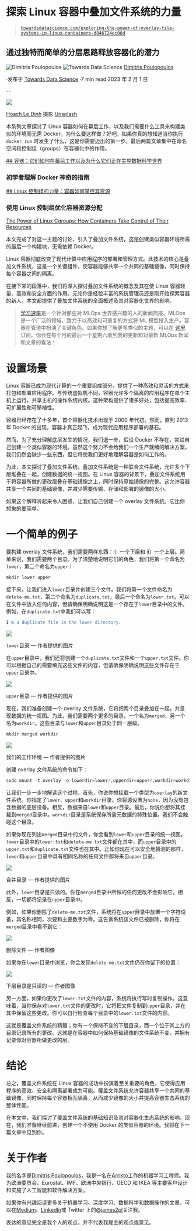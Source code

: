 # 探索 Linux 容器中叠加文件系统的力量

> [`towardsdatascience.com/exploring-the-power-of-overlay-file-systems-in-linux-containers-d846724ec06d`](https://towardsdatascience.com/exploring-the-power-of-overlay-file-systems-in-linux-containers-d846724ec06d)

## 通过独特而简单的分层思路释放容器化的潜力

![Dimitris Poulopoulos](https://dpoulopoulos.medium.com/?source=post_page-----d846724ec06d--------------------------------) ![Towards Data Science](https://towardsdatascience.com/?source=post_page-----d846724ec06d--------------------------------) [Dimitris Poulopoulos](https://dpoulopoulos.medium.com/?source=post_page-----d846724ec06d--------------------------------)

·发布于 [Towards Data Science](https://towardsdatascience.com/?source=post_page-----d846724ec06d--------------------------------) ·7 min read·2023 年 2 月 1 日

--

![](img/4cc7cae29da36d8e2f7e3699d9915b37.png)

[Hoach Le Dinh](https://unsplash.com/@hoachld?utm_source=unsplash&utm_medium=referral&utm_content=creditCopyText) 摄影 [Unsplash](https://unsplash.com/photos/PeRt3uMmjYM?utm_source=unsplash&utm_medium=referral&utm_content=creditCopyText)

本系列文章探讨了 Linux 容器如何在幕后工作，以及我们需要什么工具来构建类似的环境而无需 Docker。为什么要这样做？好吧，如果你真的想知道当你执行 `docker run` 时发生了什么，这是你需要迈出的第一步。最后两篇文章集中在命名空间和控制组（groups）在容器化中的作用。

[## 容器：它们如何在幕后工作以及为什么它们正在主导数据科学世界](https://towardsdatascience.com/?source=post_page-----d846724ec06d--------------------------------)

### 初学者理解 Docker 神奇的指南

[## Linux 控制组的力量：容器如何掌控其资源](https://towardsdatascience.com/?source=post_page-----d846724ec06d--------------------------------)

### 使用 Linux 控制组优化容器资源分配

[The Power of Linux Cgroups: How Containers Take Control of Their Resources](https://towardsdatascience.com/?source=post_page-----d846724ec06d--------------------------------)

本文完成了对这一主题的讨论，引入了叠加文件系统，这是创建类似容器环境所需的最后一个构建块，无需依赖 Docker。

Linux 容器彻底改变了现代计算中应用程序的部署和管理方式。此技术的核心是叠加文件系统，这是一个关键组件，使容器能够共享一个共同的基础镜像，同时保持每个容器之间的隔离。

在接下来的段落中，我们将深入探讨叠加文件系统的概念及其在使 Linux 容器轻量、高效和安全方面的作用。无论你是经验丰富的系统管理员还是刚开始探索容器的新人，本文都提供了叠加文件系统的全面概述及其对容器化世界的影响。

> [学习速率](https://www.dimpo.me/newsletter?utm_source=medium&utm_medium=article&utm_campaign=overlayfs)是一个针对那些对 MLOps 世界感兴趣的人的新闻简报。MLOps 是一个广泛的领域，致力于以高效和可重复的方式将 ML 模型投入生产。容器在管道中扮演了关键角色。如果你想了解更多类似的主题，可以在 [这里](https://www.dimpo.me/newsletter?utm_source=medium&utm_medium=article&utm_campaign=overlayfs) 订阅。你会在每个月的最后一个星期六收到我的更新和对最新 MLOps 新闻和文章的看法！

# 设置场景

Linux 容器已成为现代计算的一个重要组成部分，提供了一种高效和灵活的方式来打包和部署应用程序。与传统虚拟机不同，容器允许多个隔离的应用程序在单个主机上运行，共享主机的操作系统内核。这种架构提供了诸多好处，包括提高效率、可扩展性和可移植性。

容器已经存在了十多年，首个容器化技术出现于 2000 年代初。然而，直到 2013 年 Docker 的出现，容器才真正起飞，成为现代应用程序部署的基石。

然而，为了充分理解底层发生的情况，我们退一步，假设 Docker 不存在，尝试自己创建一个类似容器的环境。虽然这个努力不会给我们一个生产就绪的解决方案，我们仍然会缺少一些东西，但它将使我们更好地理解容器是如何工作的。

为此，本文探讨了叠加文件系统。叠加文件系统是一种联合文件系统，允许多个下层堆叠在一起，创建数据的统一视图。在 Linux 容器的背景下，叠加文件系统用于将容器所做的更改层叠在基础镜像之上，同时保持原始镜像的完整。这允许容器共享一个共同的基础镜像，并减少需要传输、存储和部署的镜像的大小。

如果这个解释听起来令人困惑，让我们自己创建一个 overlay 文件系统。它比你想象的要简单。

# 一个简单的例子

要构建 overlay 文件系统，我们需要两样东西：i）一个下层和 ii）一个上层。简单来说，我们需要两个目录。为了清楚地说明它们的角色，我们将第一个命名为`lower`，第二个命名为`upper`：

```py
mkdir lower upper
```

接下来，让我们进入`lower`目录并创建三个文件。我们将第一个文件命名为`delete-me.txt`，第二个命名为`duplicate.txt`，最后一个命名为`lower.txt`。可以在文件中放入任何内容，但请确保明确说明这是一个存在于`lower`目录中的文件。例如，在`duplicate.txt`中我们可以写：

```py
I'm a duplicate file in the lower directory. 
```

![](img/acd6daad044049c155565f586776a8e7.png)

`lower`目录 — 作者提供的图片

在`upper`目录中，我们还将创建一个`duplicate.txt`文件和一个`upper.txt`文件。你可以根据自己的需要填充这些文件的内容，但请确保明确说明这些文件存在于`upper`目录中。

![](img/f707a9ec21a8d9ba0950eee98dfa7f91.png)

`upper`目录 — 作者提供的图片

现在，我们准备创建一个 overlay 文件系统，它将把两个目录叠加在一起，并呈现数据的统一视图。为此，我们需要两个更多的目录，一个名为`merged`，另一个名为`workdir`。这些目录与`lower`和`upper`目录处于同一层级。

```py
mkdir merged workdir
```

![](img/1c3d7cd7573abc801f02cace7f4390fb.png)

我们的工作环境 — 作者提供的图片

创建 overlay 文件系统的命令如下：

```py
sudo mount -t overlay -o lowerdir=lower/,upperdir=upper/,workdir=workdir none merged/
```

让我们一步一步地解读这个过程。首先，你说你想挂载一个类型为`overlay`的新文件系统。你指定了`lower`、`upper`和`workdir`目录。你将源设置为`none`，因为没有包含数据的底层设备。相反，数据来自`lower`和`upper`目录。最后，你说你想将其挂载到`merged`目录中。`workdir`目录是系统保存所需元数据的特殊位置。我们不会触碰这个目录。

如果你现在列出`merged`目录中的文件，你会看到`lower`和`upper`目录的统一视图。`lower`目录中的`lower.txt`和`delete-me.txt`文件都在其中，而`upper`目录中的`upper.txt`和`duplicate.txt`文件也在其中。正如你现在可以安全地猜测的那样，`lower`和`upper`目录中具有相同名称的任何文件都将来自`upper`目录。

![](img/1fe86672e327e7aa9808856b37010ba9.png)

合并目录 — 作者提供的图片

此外，`lower`目录是只读的。你在`merged`目录中所做的任何更改不会影响它。相反，一切都将记录在`upper`目录中。

例如，如果你删除了`delete-me.txt`文件，系统将在`upper`目录中放置一个字符设备，其名称相同，次要和主要数字为零。这告诉系统该文件已被删除，你将在`merged`目录中看不到它：

![](img/e82f5fd0218fa0b445b33e904a6f6118.png)

删除文件 — 作者图像

如果你在`lower`目录中浏览，你会发现`delete-me.txt`文件仍在你留下的位置：

![](img/18d33e7305c84e4c317269f56ae5ef2e.png)

下层目录是只读的 — 作者图像

另一方面，如果你更改了`lower.txt`文件的内容，系统将执行写时复制操作。这意味着，当你保存对`lower.txt`文件的更改时，它将把文件复制到`upper`目录，并在其中保留这些更改。你可以自行检查每个目录中的`lower.txt`文件的内容。

这就是覆盖文件系统的精髓；你有一个保持不变的下层目录，而一个位于其上方的目录记录所有的更改。这就是在容器中如何保持基础镜像的文件系统不变，并拥有记录你对容器所做更改的层。

# 结论

总之，覆盖文件系统在 Linux 容器的成功中扮演着至关重要的角色，它使得应用程序的高效、安全和隔离部署成为可能。覆盖文件系统允许容器共享一个共同的基础镜像，同时保持每个容器相互隔离，从而减少镜像的大小并提高容器生态系统的整体性能。

在本文中，我们探讨了覆盖文件系统的基础知识及其对容器化生态系统的影响。现在，我们准备继续前进，创建一个不使用 Docker 的类似容器的环境。我将在下一篇文章中见到你。

# 关于作者

我的名字是[Dimitris Poulopoulos](https://www.dimpo.me/?utm_source=medium&utm_medium=article&utm_campaign=overlayfs)，我是一名在[Arrikto](https://www.arrikto.com/)工作的机器学习工程师。我为欧洲委员会、Eurostat、IMF、欧洲中央银行、OECD 和 IKEA 等主要客户设计和实施了人工智能和软件解决方案。

如果你有兴趣阅读更多关于机器学习、深度学习、数据科学和数据操作的文章，可以在[Medium](https://towardsdatascience.com/medium.com/@dpoulopoulos/follow)、[LinkedIn](https://www.linkedin.com/in/dpoulopoulos/)或 Twitter 上的[@james2pl](https://twitter.com/james2pl)关注我。

表达的意见完全是我个人的观点，并不代表我雇主的观点或意见。
